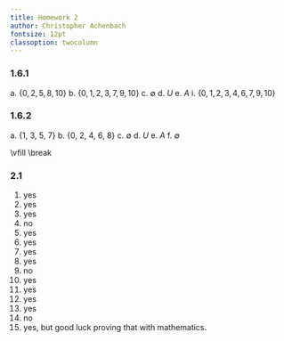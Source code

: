 ```yaml
---
title: Homework 2
author: Christopher Achenbach
fontsize: 12pt
classoption: twocolumn
---
```


### 1.6.1

a. $\{0, 2, 5, 8, 10\}$ 
b. $\{0, 1, 2, 3, 7, 9, 10\}$
c. $\emptyset$
d. $U$
e. $A$
i. $\{0, 1, 2, 3, 4, 6, 7, 9, 10\}$

### 1.6.2

a. {1, 3, 5, 7}
b. {0, 2, 4, 6, 8}
c. $\emptyset$
d. $U$
e. $A$
f. $\emptyset$

\vfill
\break

### 2.1

1. yes
2. yes
3. yes
4. no
5. yes
6. yes
7. yes
8. yes
9. no
10. yes
11. yes
12. yes
13. yes
14. no
15. yes, but good luck proving that with mathematics.
